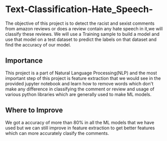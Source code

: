 # Text-Classification-Hate_Speech-
The objective of this project is to detect the racist and sexist comments from amazon reviews or does a review contain any hate speech in it,we will classify these reviews. We will use a Training sample to build a model and use that model on a test dataset to predict the labels on that dataset and find the accuracy of our model.
## Importance
This project is a part of Natural Language Processing(NLP) and the most important step of this project is feature extraction that we would see in the provided jupyter notebook
and learn how to remove words which don't make any difference in classifying the comment or review and usage of various python libraries which are generally used to make ML models.
## Where to Improve 
We got a accuracy of more than 80% in all the ML models that we have used but we can still improve in feature extraction to get better features which can more accurately clasify the comments.
